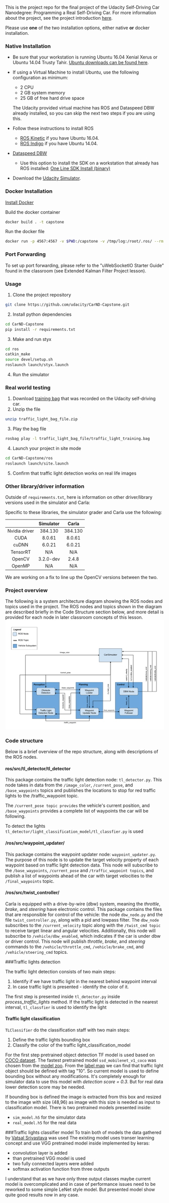 This is the project repo for the final project of the Udacity Self-Driving Car Nanodegree: Programming a Real Self-Driving Car. For more information about the project, see the project introduction [here](https://classroom.udacity.com/nanodegrees/nd013/parts/6047fe34-d93c-4f50-8336-b70ef10cb4b2/modules/e1a23b06-329a-4684-a717-ad476f0d8dff/lessons/462c933d-9f24-42d3-8bdc-a08a5fc866e4/concepts/5ab4b122-83e6-436d-850f-9f4d26627fd9).

Please use **one** of the two installation options, either native **or** docker installation.

### Native Installation

* Be sure that your workstation is running Ubuntu 16.04 Xenial Xerus or Ubuntu 14.04 Trusty Tahir. [Ubuntu downloads can be found here](https://www.ubuntu.com/download/desktop).
* If using a Virtual Machine to install Ubuntu, use the following configuration as minimum:
  * 2 CPU
  * 2 GB system memory
  * 25 GB of free hard drive space

  The Udacity provided virtual machine has ROS and Dataspeed DBW already installed, so you can skip the next two steps if you are using this.

* Follow these instructions to install ROS
  * [ROS Kinetic](http://wiki.ros.org/kinetic/Installation/Ubuntu) if you have Ubuntu 16.04.
  * [ROS Indigo](http://wiki.ros.org/indigo/Installation/Ubuntu) if you have Ubuntu 14.04.
* [Dataspeed DBW](https://bitbucket.org/DataspeedInc/dbw_mkz_ros)
  * Use this option to install the SDK on a workstation that already has ROS installed: [One Line SDK Install (binary)](https://bitbucket.org/DataspeedInc/dbw_mkz_ros/src/81e63fcc335d7b64139d7482017d6a97b405e250/ROS_SETUP.md?fileviewer=file-view-default)
* Download the [Udacity Simulator](https://github.com/udacity/CarND-Capstone/releases).

### Docker Installation
[Install Docker](https://docs.docker.com/engine/installation/)

Build the docker container
```bash
docker build . -t capstone
```

Run the docker file
```bash
docker run -p 4567:4567 -v $PWD:/capstone -v /tmp/log:/root/.ros/ --rm -it capstone
```

### Port Forwarding
To set up port forwarding, please refer to the "uWebSocketIO Starter Guide" found in the classroom (see Extended Kalman Filter Project lesson).

### Usage

1. Clone the project repository
```bash
git clone https://github.com/udacity/CarND-Capstone.git
```

2. Install python dependencies
```bash
cd CarND-Capstone
pip install -r requirements.txt
```
3. Make and run styx
```bash
cd ros
catkin_make
source devel/setup.sh
roslaunch launch/styx.launch
```
4. Run the simulator

### Real world testing
1. Download [training bag](https://s3-us-west-1.amazonaws.com/udacity-selfdrivingcar/traffic_light_bag_file.zip) that was recorded on the Udacity self-driving car.
2. Unzip the file
```bash
unzip traffic_light_bag_file.zip
```
3. Play the bag file
```bash
rosbag play -l traffic_light_bag_file/traffic_light_training.bag
```
4. Launch your project in site mode
```bash
cd CarND-Capstone/ros
roslaunch launch/site.launch
```
5. Confirm that traffic light detection works on real life images

### Other library/driver information
Outside of `requirements.txt`, here is information on other driver/library versions used in the simulator and Carla:

Specific to these libraries, the simulator grader and Carla use the following:

|        | Simulator | Carla  |
| :-----------: |:-------------:| :-----:|
| Nvidia driver | 384.130 | 384.130 |
| CUDA | 8.0.61 | 8.0.61 |
| cuDNN | 6.0.21 | 6.0.21 |
| TensorRT | N/A | N/A |
| OpenCV | 3.2.0-dev | 2.4.8 |
| OpenMP | N/A | N/A |

We are working on a fix to line up the OpenCV versions between the two.

### Project overview

The following is a system architecture diagram showing the ROS nodes and topics used in the project. The ROS nodes and topics shown in the diagram are described briefly in the Code Structure section below, and more detail is provided for each node in later classroom concepts of this lesson.
![architecture](imgs/final-project-ros-graph-v2.png)

### Code structure

Below is a brief overview of the repo structure, along with descriptions of the ROS nodes.

#### **ros/src/tl_detector/tl_detector**

This package contains the traffic light detection node: ```tl_detector.py```. This node takes in data from the ```/image_color```, ```/current_pose```, and ```/base_waypoints``` topics and publishes the locations to stop for red traffic lights to the /traffic_waypoint topic.

The ```/current_pose topic provides``` the vehicle's current position, and ```/base_waypoints``` provides a complete list of waypoints the car will be following.

To detect the lights ```tl_detector/light_classification_model/tl_classfier.py``` is used

#### **/ros/src/waypoint_updater/**
This package contains the waypoint updater node: ```waypoint_updater.py```. The purpose of this node is to update the target velocity property of each waypoint based on traffic light detection data. This node will subscribe to the ```/base_waypoints```, ```/current_pose``` and ```/traffic_waypoint topics```, and publish a list of waypoints ahead of the car with target velocities to the ```/final_waypoints``` topic.

#### **/ros/src/twist_controller/**

Carla is equipped with a drive-by-wire (dbw) system, meaning the *throttle*, *brake*, and *steering* have electronic control. This package contains the files that are responsible for control of the vehicle: the node ```dbw_node.py``` and the file ```twist_controller.py```, along with a pid and lowpass filter. The ```dbw_node``` subscribes to the ```/current_velocity``` topic along with the ```/twist_cmd topic``` to receive target linear and angular velocities. Additionally, this node will subscribe to ```/vehicle/dbw_enabled```, which indicates if the car is under dbw or driver control. This node will publish *throttle*, *brake*, and *steering* commands to the ```/vehicle/throttle_cmd```, ```/vehicle/brake_cmd```, and ```/vehicle/steering_cmd``` topics.

###Traffic lights detection

The traffic light detection consists of two main steps:
1. Identify if we have traffic light in the nearest behind waypoint interval
2. In case traffic light is presented - identify the color of it.

The first step is presented inside ```tl_detector.py``` inside *process_traffic_lights* method. If the traffic light is detected in the nearest interval, ```tl_classfier``` is used to identify the light

#### Traffic light classification

```TLClassifier``` do the classification staff with two main steps:

1. Define the traffic lights bounding box
2. Classify the color of the traffic light_classification_model

For the first step pretrained object detection TF model is used based on [COCO dataset](http://cocodataset.org/). The fastest pretrained model ```ssd_mobilenet_v1_coco``` was chosen from the [model zoo](https://github.com/tensorflow/models/blob/477ed41e7e4e8a8443bc633846eb01e2182dc68a/object_detection/g3doc/detection_model_zoo.md). From the [label map](https://github.com/tensorflow/models/blob/477ed41e7e4e8a8443bc633846eb01e2182dc68a/object_detection/data/mscoco_label_map.pbtxt) we can find that traffic light object should be defined with tag "10". So current model is used to define bounding box without any modifications.
It's  completely enough for simulator data to use this model with *detection score = 0.3*. But for real data lower detection score may be needed.

If bounding box is defined the image is extracted from this box and resized to the image with size (48,96) as image with this size is needed as input to classification model. There is two pretrained models presented inside:
* ```sim_model.h5``` for the simulator data
* ```real_model.h5``` for the real data

###Traffic lights classifier model
To train both of models the data gathered by [Vatsal Srivastava](https://github.com/coldKnight/TrafficLight_Detection-TensorFlowAPI#get-the-models) was used
The existing model uses transer learning concept and use VGG pretrained model inside implemented by keras:
* convolution layer is added
* than pretrained VGG model is used
* two fully connected layers were added
* softmax activation function from three outputs 

I understand that as we have only three output classes maybe current model is overcomplicated and in case of performance issues need to be reworked to some simple LeNet style model. But presented model show quite good results now in any case.



